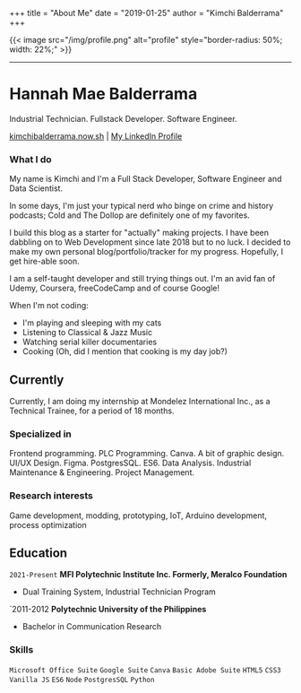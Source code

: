 +++
title = "About Me"
date = "2019-01-25"
author = "Kimchi Balderrama"
+++


{{< image src="/img/profile.png" alt="profile" style="border-radius: 50%; width: 22%;" >}}


---
# Hannah Mae Balderrama
Industrial Technician. Fullstack Developer. Software Engineer.

<div id="webaddress">
<a href="kimchibalderrama.now.sh">kimchibalderrama.now.sh</a>
| <a href="http://linkedin.com/kimchibalderrama">My LinkedIn Profile</a>
</div>

### What I do ###

My name is Kimchi and I'm a Full Stack Developer, Software Engineer and Data Scientist.

In some days, I'm just your typical nerd who binge on crime and history podcasts; Cold and The Dollop are definitely one of my favorites. 

I build this blog as a starter for "actually" making projects. I have been dabbling on to Web Development since late 2018 but to no luck. I decided to make my own personal blog/portfolio/tracker for my progress. Hopefully, I get hire-able soon.

I am a self-taught developer and still trying things out. I'm an avid fan of Udemy, Coursera, freeCodeCamp and of course Google! 

When I'm not coding: 

- I'm playing and sleeping with my cats
- Listening to Classical & Jazz Music
- Watching serial killer documentaries
- Cooking (Oh, did I mention that cooking is my day job?)

## Currently

Currently, I am doing my internship at Mondelez International Inc., as a Technical Trainee, for a period of 18 months.

### Specialized in

Frontend programming. PLC Programming. Canva. A bit of graphic design. UI/UX Design. Figma. PostgresSQL. ES6. Data Analysis. Industrial Maintenance & Engineering. Project Management.


### Research interests

Game development, modding, prototyping, IoT, Arduino development, process optimization


## Education

`2021-Present`
__MFI Polytechnic Institute Inc. Formerly, Meralco Foundation__
- Dual Training System, Industrial Technician Program

`2011-2012
__Polytechnic University of the Philippines__
- Bachelor in Communication Research





### Skills

`Microsoft Office Suite`
`Google Suite`
`Canva`
`Basic Adobe Suite`
`HTML5`
`CSS3`
`Vanilla JS`
`ES6`
`Node`
`PostgresSQL`
`Python`







